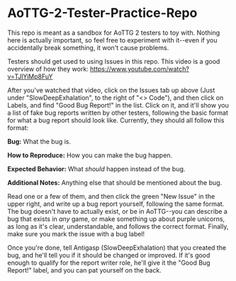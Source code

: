 # AoTTG-2-Tester-Practice-Repo

This repo is meant as a sandbox for AoTTG 2 testers to toy with.  Nothing here is actually important, so feel free to experiment with it--even if you accidentally break something, it won't cause problems.

Testers should get used to using Issues in this repo.  This video is a good overview of how they work: https://www.youtube.com/watch?v=TJlYiMp8FuY

After you've watched that video, click on the Issues tab up above (Just under "SlowDeepExhalation", to the right of "<> Code"), and then click on Labels, and find "Good Bug Report!" in the list.  Click on it, and it'll show you a list of fake bug reports written by other testers, following the basic format for what a bug report should look like.  Currently, they should all follow this format:

**Bug:** What the bug is.

**How to Reproduce:** How you can make the bug happen.

**Expected Behavior:** What *should* happen instead of the bug.

**Additional Notes:** Anything else that should be mentioned about the bug.

Read one or a few of them, and then click the green "New Issue" in the upper right, and write up a bug report yourself, following the same format.  The bug doesn't have to actually exist, or be in AoTTG--you can describe a bug that exists in *any* game, or make something up about purple unicorns, as long as it's clear, understandable, and follows the correct format.  Finally, make sure you mark the issue with a bug label!

Once you're done, tell Antigasp (SlowDeepExhalation) that you created the bug, and he'll tell you if it should be changed or improved.  If it's good enough to qualify for the report writer role, he'll give it the "Good Bug Report!" label, and you can pat yourself on the back.
